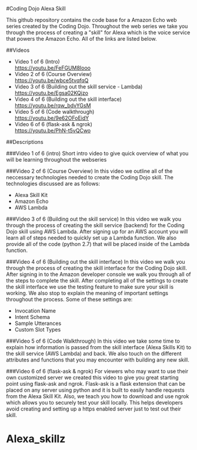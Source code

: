 #Coding Dojo Alexa Skill

This github repository contains the code base for a Amazon Echo web series created by the Coding Dojo. Throughout the web series we take you through the process of creating a "skill" for Alexa which is the voice service that powers the Amazon Echo. All of the links are listed below.


##Videos

 <ul>
	<li>Video 1 of 6 (Intro)</li>
	<a href="https://youtu.be/FeFGUM8Iooo">https://youtu.be/FeFGUM8Iooo</a>
	<li>Video 2 of 6 (Course Overview)</li>
	<a href="https://youtu.be/wbce5tvqfqQ">https://youtu.be/wbce5tvqfqQ</a>
	<li>Video 3 of 6 (Building out the skill service - Lambda)</li>
	<a href="https://youtu.be/Egsa02KQjzo">https://youtu.be/Egsa02KQjzo</a>
	<li>Video 4 of 6 (Building out the skill interface)</li>
	<a href="https://youtu.be/rqw_bdvYGsM">https://youtu.be/rqw_bdvYGsM</a>
	<li>Video 5 of 6 (Code walkthrough)</li>
	<a href="https://youtu.be/9e62OFoEidY">https://youtu.be/9e62OFoEidY</a>
	<li>Video 6 of 6 (flask-ask & ngrok)</li>
	<a href="https://youtu.be/PhN-t5vQCwo">https://youtu.be/PhN-t5vQCwo</a>
 </ul>


##Descriptions

###Video 1 of 6 (intro)
Short intro video to give quick overview of what you will be learning throughout the webseries

###Video 2 of 6 (Course Overview)
In this video we outline all of the neccessary technologies needed to create the Coding Dojo skill. The technologies discussed are as follows:

<ul>
	<li>Alexa Skill Kit</li>
	<li>Amazon Echo</li>
	<li>AWS Lambda</li>
</ul>

###Video 3 of 6 (Building out the skill service)
In this video we walk you through the process of creating the skill service (backend) for the Coding Dojo skill using AWS Lambda. After signing up for an AWS account you will learn all of steps needed to quickly set up a Lambda function. We also provide all of the code (python 2.7) that will be placed inside of the Lambda function.

###Video 4 of 6 (Building out the skill interface)
In this video we walk you through the process of creating the skill interface for the Coding Dojo skill. After signing in to the Amazon developer console we walk you through all of the steps to complete the skill. After completing all of the settings to create the skill interface we use the testing feature to make sure your skill is working. We also stop to explain the meaning of important settings throughout the process. Some of these settings are:

<ul>
	<li>Invocation Name</li>
	<li>Intent Schema</li>
	<li>Sample Utterances</li>
	<li>Custom Slot Types</li>
</ul>

###Video 5 of 6 (Code Walkthrough)
In this video we take some time to explain how information is passed from the skill interface (Alexa Skills Kit) to the skill service (AWS Lambda) and back. We also touch on the different attributes and functions that you may encounter with building any new skill.

###Video 6 of 6 (flask-ask & ngrok)
For viewers who may want to use their own customized server we created this video to give you great starting point using flask-ask and ngrok. Flask-ask is a flask extension that can be placed on any server using python and it is built to easily handle requests from the Alexa Skill Kit. Also, we teach you how to download and use ngrok which allows you to securely test your skill locally. This helps developers avoid creating and setting up a https enabled server just to test out their skill.
# Alexa_skillz

